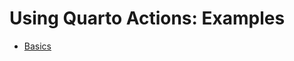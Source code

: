 # Using Quarto Actions: Examples

* [Basics](./example-01-basics.md)

<!--
## Basics

You'll find here some generic workflows for Quarto projects.

## Templates

### Quarto Book

- [`quarto-book-gh-pages`](./quarto-book-gh-pages.yaml): Render an HTML Quarto Book and deploy to github pages

- [`quarto-book-netlify`](./quarto-book-netlify.yaml): Render an HTML Quarto Book and deploy to [Netlify](https://www.netlify.com). You must also config 2 github secrets:
  - `NETLIFY_AUTH_TOKEN`: [Personal access tokens](https://app.netlify.com/user/applications#personal-access-tokens) > New access token
  - `NETLIFY_SITE_ID`: team page > your site > Settings > Site details > Site information > API ID
  - More details see [this Netlify action](https://github.com/nwtgck/actions-netlify).

### How to use ?

1. Download one of the YAML workflows into the `.github/workflows` folder of your project where [Github Actions Workflows](https://docs.github.com/en/actions/quickstart) are stored
2. Edit the workflow file according to your needs, especially adding steps to setup any computation engines you may need (Python, R, Julia, ...). 

See the repository examples using Quarto actions below.

#### Specific for R users

With the [**usethis**](https://usethis.r-lib.org/) package, R users can easily add workflows to a project using [`usethis::use_github_action()`](https://usethis.r-lib.org/reference/github_actions.html):

```r
usethis::use_github_action(
  url = "https://raw.githubusercontent.com/quarto-dev/quarto-actions/v1/examples/quarto-book-gh-pages.yaml"
)
```

This will download the YAML file into the `.github/workflows/` folder of your project, where it can be further adapted to your project (like adding a step to install R and R dependencies).

## Repositories using Quarto actions

- [Earthdata Cloud Cookbook](https://nasa-openscapes.github.io/earthdata-cloud-cookbook/) ([source](https://github.com/NASA-Openscapes/earthdata-cloud-cookbook)). Book with `*.md` and `.ipynb` is built with Quarto and Python in GHA and deployed to Github Pages. [workflow file](https://github.com/NASA-Openscapes/earthdata-cloud-cookbook/blob/main/.github/workflows/quarto-render.yml).

- [R Manuals Quarto website](https://rstudio.github.io/r-manuals/) ([source](https://github.com/rstudio/r-manuals)) uses a complex workflow to build several books with R and Quarto and organizes them in a unique website deployed to Github pages. [workflow file](https://github.com/rstudio/r-manuals/blob/main/.github/workflows/build-website.yaml).

- [Pathology Atlas](https://www.patolojiatlasi.com/EN) is a multilingual website ([source](https://github.com/patolojiatlasi/patolojiatlasi.github.io)). Two versions are rendered and deployed using Github Action. [workflow file](https://github.com/patolojiatlasi/patolojiatlasi.github.io/blob/main/.github/workflows/Quarto-Render-Bilingual-Book-Push-Tweet-Updates.yml)
-->